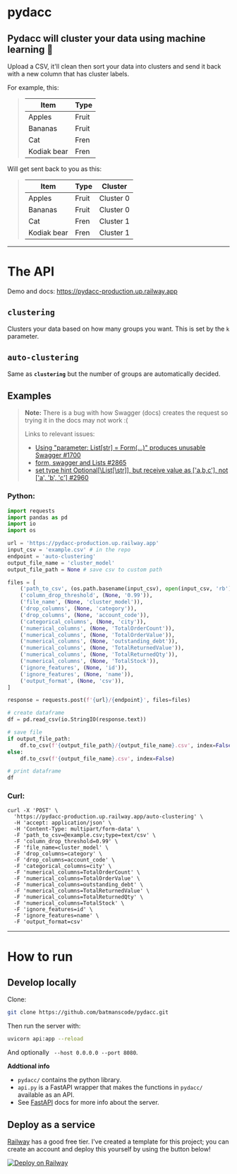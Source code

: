 # pydacc

## Pydacc will cluster your data using machine learning 🚀

Upload a CSV, it'll clean then sort your data into clusters and send it back with a new column that has cluster labels.


For example, this:
>
>Item | Type
>---|---
>Apples | Fruit
>Bananas | Fruit
>Cat | Fren
>Kodiak bear | Fren
>
Will get sent back to you as this:
>
>Item | Type |Cluster
>---|---|---
>Apples | Fruit | Cluster 0
>Bananas | Fruit | Cluster 0
>Cat | Fren | Cluster 1
>Kodiak bear | Fren | Cluster 1

---

# The API

Demo and docs: https://pydacc-production.up.railway.app

## `clustering`

Clusters your data based on how many groups you want. This is set by the `k` parameter.

## `auto-clustering`
Same as **`clustering`** but the number of groups are automatically decided.

## Examples

> **Note:** There is a bug with how Swagger (docs) creates the request so trying it in the docs may not work :(
>
> Links to relevant issues:
> * [Using "parameter: List[str] = Form(...)" produces unusable Swagger #1700](https://github.com/tiangolo/fastapi/issues/1700)
> * [form, swagger and Lists #2865](https://github.com/tiangolo/fastapi/issues/2865)
> * [set type hint Optional[\List[\str]], but receive value as [\'a,b,c'], not [\'a', 'b', 'c'] #2960](https://github.com/tiangolo/fastapi/issues/2960)


### Python:
```python
import requests
import pandas as pd
import io
import os

url = 'https://pydacc-production.up.railway.app'
input_csv = 'example.csv' # in the repo
endpoint = 'auto-clustering'
output_file_name = 'cluster_model'
output_file_path = None # save csv to custom path

files = [
    ('path_to_csv', (os.path.basename(input_csv), open(input_csv, 'rb'), 'text/csv')),
    ('column_drop_threshold', (None, '0.99')),
    ('file_name', (None, 'cluster_model')),
    ('drop_columns', (None, 'category')),
    ('drop_columns', (None, 'account_code')),
    ('categorical_columns', (None, 'city')),
    ('numerical_columns', (None, 'TotalOrderCount')),
    ('numerical_columns', (None, 'TotalOrderValue')),
    ('numerical_columns', (None, 'outstanding_debt')),
    ('numerical_columns', (None, 'TotalReturnedValue')),
    ('numerical_columns', (None, 'TotalReturnedQty')),
    ('numerical_columns', (None, 'TotalStock')),
    ('ignore_features', (None, 'id')),
    ('ignore_features', (None, 'name')),
    ('output_format', (None, 'csv')),
]

response = requests.post(f'{url}/{endpoint}', files=files)

# create dataframe
df = pd.read_csv(io.StringIO(response.text))

# save file
if output_file_path:
    df.to_csv(f'{output_file_path}/{output_file_name}.csv', index=False)
else:
    df.to_csv(f'{output_file_name}.csv', index=False)

# print dataframe
df
```

### Curl:
```curl
curl -X 'POST' \
  'https://pydacc-production.up.railway.app/auto-clustering' \
  -H 'accept: application/json' \
  -H 'Content-Type: multipart/form-data' \
  -F 'path_to_csv=@example.csv;type=text/csv' \
  -F 'column_drop_threshold=0.99' \
  -F 'file_name=cluster_model' \
  -F 'drop_columns=category' \
  -F 'drop_columns=account_code' \
  -F 'categorical_columns=city' \
  -F 'numerical_columns=TotalOrderCount' \
  -F 'numerical_columns=TotalOrderValue' \
  -F 'numerical_columns=outstanding_debt' \
  -F 'numerical_columns=TotalReturnedValue' \
  -F 'numerical_columns=TotalReturnedQty' \
  -F 'numerical_columns=TotalStock' \
  -F 'ignore_features=id' \
  -F 'ignore_features=name' \
  -F 'output_format=csv'
```

---

# How to run

## Develop locally

Clone:
```bash
git clone https://github.com/batmanscode/pydacc.git
```
Then run the server with:
```bash
uvicorn api:app --reload
```

And optionally ` --host 0.0.0.0 --port 8080`.

**Addtional info**
* `pydacc/` contains the python library.
* `api.py` is a FastAPI wrapper that makes the functions in `pydacc/` available as an API.
* See [FastAPI](https://fastapi.tiangolo.com/#run-it) docs for more info about the server.

## Deploy as a service

[Railway](https://railway.app) has a good free tier. I've created a template for this project; you can create an account and deploy this yourself by using the button below!

[![Deploy on Railway](https://railway.app/button.svg)](https://railway.app/new/template/vVJFwO?referralCode=Qtw9qU)
